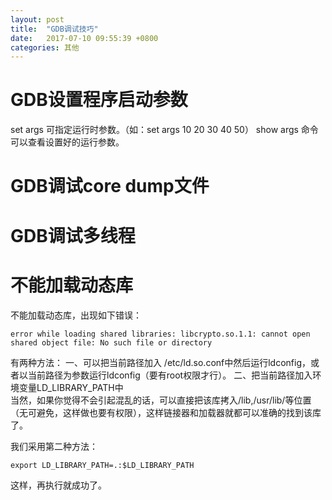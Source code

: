 ```yaml
---
layout: post
title:  "GDB调试技巧"
date:   2017-07-10 09:55:39 +0800
categories: 其他
---
```


# GDB设置程序启动参数
set args 可指定运行时参数。（如：set args 10 20 30 40 50）
show args 命令可以查看设置好的运行参数。


# GDB调试core dump文件


# GDB调试多线程


# 不能加载动态库
不能加载动态库，出现如下错误：
```
error while loading shared libraries: libcrypto.so.1.1: cannot open shared object file: No such file or directory
```
有两种方法：
一、可以把当前路径加入 /etc/ld.so.conf中然后运行ldconfig，或者以当前路径为参数运行ldconfig（要有root权限才行）。
二、把当前路径加入环境变量LD_LIBRARY_PATH中  
当然，如果你觉得不会引起混乱的话，可以直接把该库拷入/lib,/usr/lib/等位置（无可避免，这样做也要有权限），这样链接器和加载器就都可以准确的找到该库了。

我们采用第二种方法：
```
export LD_LIBRARY_PATH=.:$LD_LIBRARY_PATH
```
这样，再执行就成功了。
